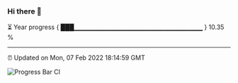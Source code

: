 ### Hi there 👋

⏳ Year progress { ███▁▁▁▁▁▁▁▁▁▁▁▁▁▁▁▁▁▁▁▁▁▁▁▁▁▁▁ } 10.35 %

---

⏰ Updated on Mon, 07 Feb 2022 18:14:59 GMT

![Progress Bar CI](https://github.com/liununu/liununu/workflows/Progress%20Bar%20CI/badge.svg)
